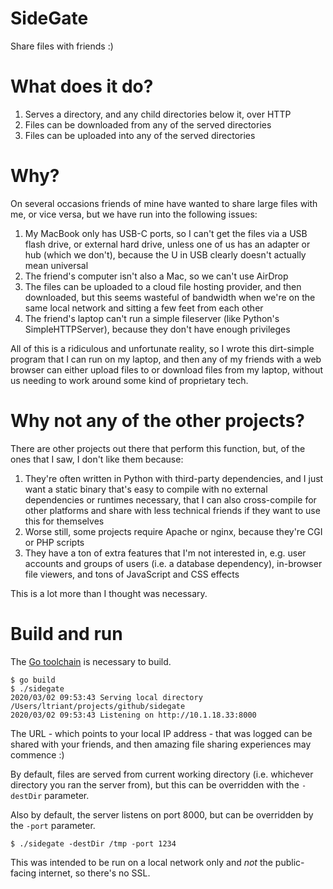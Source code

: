 # SideGate

Share files with friends :)

# What does it do?

1. Serves a directory, and any child directories below it, over HTTP
2. Files can be downloaded from any of the served directories
3. Files can be uploaded into any of the served directories

# Why?

On several occasions friends of mine have wanted to share large files with me, or vice versa, but we have run into the following issues:

1. My MacBook only has USB-C ports, so I can't get the files via a USB flash drive, or external hard drive, unless one of us has an adapter or hub (which we don't), because the U in USB clearly doesn't actually mean universal
2. The friend's computer isn't also a Mac, so we can't use AirDrop
3. The files can be uploaded to a cloud file hosting provider, and then downloaded, but this seems wasteful of bandwidth when we're on the same local network and sitting a few feet from each other
4. The friend's laptop can't run a simple fileserver (like Python's SimpleHTTPServer), because they don't have enough privileges

All of this is a ridiculous and unfortunate reality, so I wrote this dirt-simple program that I can run on my laptop, and then any of my friends with a web browser can either upload files to or download files from my laptop, without us needing to work around some kind of proprietary tech.

# Why not any of the other projects?

There are other projects out there that perform this function, but, of the ones that I saw, I don't like them because:

1. They're often written in Python with third-party dependencies, and I just want a static binary that's easy to compile with no external dependencies or runtimes necessary, that I can also cross-compile for other platforms and share with less technical friends if they want to use this for themselves
2. Worse still, some projects require Apache or nginx, because they're CGI or PHP scripts
3. They have a ton of extra features that I'm not interested in, e.g. user accounts and groups of users (i.e. a database dependency), in-browser file viewers, and tons of JavaScript and CSS effects

This is a lot more than I thought was necessary.

# Build and run

The [Go toolchain](https://golang.org/) is necessary to build.

    $ go build
	$ ./sidegate
    2020/03/02 09:53:43 Serving local directory /Users/ltriant/projects/github/sidegate
    2020/03/02 09:53:43 Listening on http://10.1.18.33:8000

The URL - which points to your local IP address - that was logged can be shared with your friends, and then amazing file sharing experiences may commence :)

By default, files are served from current working directory (i.e. whichever directory you ran the server from), but this can be overridden with the `-destDir` parameter.

Also by default, the server listens on port 8000, but can be overridden by the `-port` parameter.

    $ ./sidegate -destDir /tmp -port 1234

This was intended to be run on a local network only and _not_ the public-facing internet, so there's no SSL.
